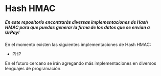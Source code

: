 # Hash HMAC

##### En este repositorio encontrarás diversas implementaciones de Hash HMAC para que puedas generar la firma de los datos que se envian a UrPay!

En el momento existen las siguientes implementaciones de Hash HMAC:
  
  * PHP

En el futuro cercano se irán agregando más implementaciones en diversos lenguajes de programación.
